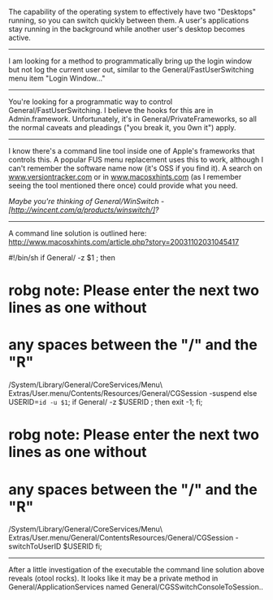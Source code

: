 The capability of the operating system to effectively have two "Desktops" running, so you can switch quickly between them. A user's applications stay running in the background while another user's desktop becomes active.

----

I am looking for a method to programmatically bring up the login window but not log the current user out, similar to the General/FastUserSwitching menu item "Login Window..."

----

You're looking for a programmatic way to control General/FastUserSwitching. I believe the hooks for this are in Admin.framework. Unfortunately, it's in General/PrivateFrameworks, so all the normal caveats and pleadings ("you break it, you 0wn it") apply.

----

I know there's a command line tool inside one of Apple's frameworks that controls this. A popular FUS menu replacement uses this to work, although I can't remember the software name now (it's OSS if you find it). A search on www.versiontracker.com or in www.macosxhints.com (as I remember seeing the tool mentioned there once) could provide what you need.

*Maybe you're thinking of General/WinSwitch - [http://wincent.com/a/products/winswitch/]?*

----

A command line solution is outlined here: http://www.macosxhints.com/article.php?story=20031102031045417

    
#!/bin/sh
if General/ -z $1 ; then
  # robg note: Please enter the next two lines as one without
  # any spaces between the "/" and the "R"
  /System/Library/General/CoreServices/Menu\ Extras/User.menu/Contents/Resources/General/CGSession -suspend
else
  USERID=`id -u $1`;
  if General/ -z $USERID ; then
    exit -1;
  fi;
  # robg note: Please enter the next two lines as one without
  # any spaces between the "/" and the "R"
  /System/Library/General/CoreServices/Menu\ Extras/User.menu/General/ContentsResources/General/CGSession -switchToUserID $USERID
fi;


----

After a little investigation of the executable the command line solution above reveals (otool rocks). It looks like it may be a private method in General/ApplicationServices named General/CGSSwitchConsoleToSession..